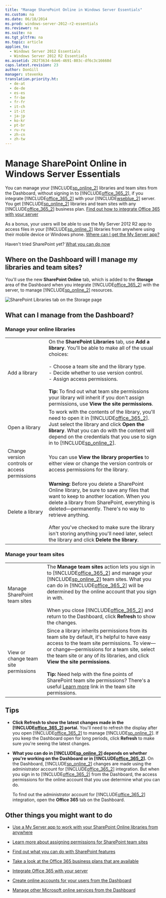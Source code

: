 ```yaml
---
title: "Manage SharePoint Online in Windows Server Essentials"
ms.custom: na
ms.date: 06/18/2014
ms.prod: windows-server-2012-r2-essentials
ms.reviewer: na
ms.suite: na
ms.tgt_pltfrm: na
ms.topic: article
applies_to: 
  - Windows Server 2012 Essentials
  - Windows Server 2012 R2 Essentials
ms.assetid: 282f3634-6de6-4691-803c-df6c3c16660d
caps.latest.revision: 23
author: DonGill
manager: stevenka
translation.priority.ht: 
  - de-at
  - de-de
  - es-es
  - fr-be
  - fr-fr
  - it-ch
  - it-it
  - ja-jp
  - ko-kr
  - pt-br
  - ru-ru
  - zh-cn
  - zh-tw
---
```

# Manage SharePoint Online in Windows Server Essentials
You can manage your [!INCLUDE[sp_online_2](../windows-server-essentials-manage/includes/sp_online_2_md.md)] libraries and team sites from the Dashboard, without signing in to [!INCLUDE[office_365_2](../windows-server-essentials-manage/includes/office_365_2_md.md)], if you integrate [!INCLUDE[office_365_2](../windows-server-essentials-manage/includes/office_365_2_md.md)] with your [!INCLUDE[wseblue_2](../windows-server-essentials-manage/includes/wseblue_2_md.md)] server. You get [!INCLUDE[sp_online_2](../windows-server-essentials-manage/includes/sp_online_2_md.md)] libraries and team sites with any [!INCLUDE[office_365_2](../windows-server-essentials-manage/includes/office_365_2_md.md)] business plan. [Find out how to integrate Office 365 with your server](../windows-server-essentials-manage/Manage-Office-365-in-Windows-Server-Essentials.md)  
  
 As a bonus, your users will be able to use the My Server 2012 R2 app to access files in your [!INCLUDE[sp_online_2](../windows-server-essentials-manage/includes/sp_online_2_md.md)] libraries from anywhere using their mobile device or Windows phone. [Where can I get the My Server app?](../Topic/Use%20the%20My%20Server%20App%20to%20Connect%20to%20Windows%20Server%20Essentials.md)  
  
 Haven't tried SharePoint yet? [What you can do now](http://office.microsoft.com/office365-sharepoint-online-enterprise-help/get-started-with-sharepoint-2013-HA102772778.aspx)  
  
## Where on the Dashboard will I manage my libraries and team sites?  
 You'll use the new **SharePoint Online** tab, which is added to the **Storage** area of the Dashboard when you integrate [!INCLUDE[office_365_2](../windows-server-essentials-manage/includes/office_365_2_md.md)] with the server, to manage [!INCLUDE[sp_online_2](../windows-server-essentials-manage/includes/sp_online_2_md.md)] resources.  
  
 ![SharePoint Libraries tab on the Storage page](../windows-server-essentials-manage/media/O365Integration_SharePointLibraries.png "O365Integration_SharePointLibraries")  
  
## What can I manage from the Dashboard?  
  
### Manage your online libraries  
  
|||  
|-|-|  
|Add a library|On the **SharePoint Libraries** tab, use **Add a library**. You'll be able to make all of the usual choices:<br /><br /> -   Choose a team site and the library type.<br />-   Decide whether to use version control.<br />-   Assign access permissions.<br /><br /> **Tip:** To find out what team site permissions your library will inherit if you don't assign permissions, use **View the site permissions**.|  
|Open a library|To work with the contents of the library, you'll need to open it in [!INCLUDE[office_365_2](../windows-server-essentials-manage/includes/office_365_2_md.md)]. Just select the library and click **Open the library**. What you can do with the content will depend on the credentials that you use to sign in to [!INCLUDE[sp_online_2](../windows-server-essentials-manage/includes/sp_online_2_md.md)].|  
|Change version controls or access permissions|You can use **View the library properties** to either view or change the version controls or access permissions for the library.|  
|Delete a library|**Warning:** Before you delete a SharePoint Online library, be sure to save any files that want to keep to another location. When you delete a library from SharePoint, everything is deleted—permanently. There's no way to retrieve anything.<br /><br /> After you've checked to make sure the library isn't storing anything you'll need later, select the library and click **Delete the library**.|  
  
### Manage your team sites  
  
|||  
|-|-|  
|Manage SharePoint team sites|The **Manage team sites** action lets you sign in to [!INCLUDE[office_365_2](../windows-server-essentials-manage/includes/office_365_2_md.md)] and manage your [!INCLUDE[sp_online_2](../windows-server-essentials-manage/includes/sp_online_2_md.md)] team sites. What you can do in [!INCLUDE[office_365_2](../windows-server-essentials-manage/includes/office_365_2_md.md)] will be determined by the online account that you sign in with.<br /><br /> When you close [!INCLUDE[office_365_2](../windows-server-essentials-manage/includes/office_365_2_md.md)] and return to the Dashboard, click **Refresh** to show the changes.|  
|View or change team site permissions|Since a library inherits permissions from its team site by default, it's helpful to have easy access to the team site permissions. To view—or change—permissions for a team site, select the team site or any of its libraries, and click **View the site permissions**.<br /><br /> **Tip:** Need help with the fine points of SharePoint team site permissions? There's a useful [Learn more](http://office.microsoft.com/office365-sharepoint-online-enterprise-help/introduction-control-user-access-with-permissions-HA102771919.aspx?CTT=5&origin=HA102771924) link in the team site permissions.|  
  
## Tips  
  
-   **Click Refresh to show the latest changes made in the [!INCLUDE[office_365_2](../windows-server-essentials-manage/includes/office_365_2_md.md)] portal.** You'll need to refresh the display after you open [!INCLUDE[office_365_2](../windows-server-essentials-manage/includes/office_365_2_md.md)] to manage [!INCLUDE[sp_online_2](../windows-server-essentials-manage/includes/sp_online_2_md.md)]. If you keep the Dashboard open for long periods, click **Refresh** to make sure you're seeing the latest changes.  
  
-   **What you can do in [!INCLUDE[sp_online_2](../windows-server-essentials-manage/includes/sp_online_2_md.md)] depends on whether you're working on the Dashboard or in [!INCLUDE[office_365_2](../windows-server-essentials-manage/includes/office_365_2_md.md)].** On the Dashboard, [!INCLUDE[sp_online_2](../windows-server-essentials-manage/includes/sp_online_2_md.md)] changes are made using the administrator account for [!INCLUDE[office_365_2](../windows-server-essentials-manage/includes/office_365_2_md.md)] integration. But when you sign in to [!INCLUDE[office_365_2](../windows-server-essentials-manage/includes/office_365_2_md.md)] from the Dashboard, the access permissions for the online account that you use determine what you can do.  
  
     To find out the administrator account for [!INCLUDE[office_365_2](../windows-server-essentials-manage/includes/office_365_2_md.md)] integration, open the **Office 365** tab on the Dashboard.  
  
## Other things you might want to do  
  
-   [Use a My Server app to work with your SharePoint Online libraries from anywhere](../Topic/Use%20the%20My%20Server%20App%20to%20Connect%20to%20Windows%20Server%20Essentials.md)  
  
-   [Learn more about assigning permissions for SharePoint team sites](http://office.microsoft.com/office365-sharepoint-online-enterprise-help/introduction-control-user-access-with-permissions-HA102771919.aspx?CTT=5&origin=HA102771924)  
  
-   [Find out what you can do with SharePoint features](http://office.microsoft.com/office365-sharepoint-online-enterprise-help/get-started-with-sharepoint-2013-HA102772778.aspx)  
  
-   [Take a look at the Office 365 business plans that are available](http://office.microsoft.com/business/compare-office-365-for-business-plans-FX102918419.aspx?CR_CC=200061904&WT.srch=1&WT.mc_ID=PS_bing_O365Comm_what%20is%20office%20365%20for_Text)  
  
-   [Integrate Office 365 with your server](../windows-server-essentials-manage/Manage-Office-365-in-Windows-Server-Essentials.md)  
  
-   [Create online accounts for your users from the Dashboard](../windows-server-essentials-manage/Manage-Online-Accounts-for-Windows-Server-Essentials-Users.md)  
  
-   [Manage other Microsoft online services from the Dashboard](../windows-server-essentials-manage/Manage-Microsoft-Online-Services-in-Windows-Server-Essentials.md)